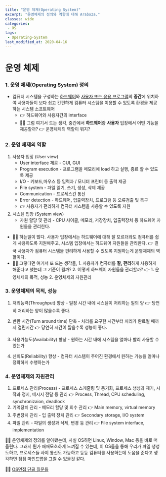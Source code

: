 ```yaml
---
title: "운영 체제(Operating System)"
excerpt: "운영체제의 정의와 역할에 대해 Araboza."
classes: wide
categories:
 - OS
tags:
 - Operating-System
last_modified_at: 2020-04-16
---
```




# 운영 체제



### 1. 운영 체제(Operating System) 정의

* 컴퓨터 시스템을 구성하는 <u>하드웨어</u>와 <u>사용자 또는 응용 프로그램</u>의 **중간**에 위치하여 사용자들이 보다 쉽고 간편하게 컴퓨터 시스템을 이용할 수 있도록 환경을 제공하는 시스템 소프트웨어
  * 👉 하드웨어와 사용자간의 interface
  * 🙋‍♂️ 그럼 여기서 드는 생각, 중간에서 **하드웨어**랑 **사용자** 입장에서 어떤 기능을 제공할까? 👉 운영체제의 역할이 뭐지?



### 2. 운영 체제의 역할

1. 사용자 입장 (User view)
   * User interface 제공 - CUI, GUI
   * Program execution - 프로그램을 메모리에 load 하고 실행, 종료 할 수 있도록 제공
   * I/O - 키보드,마우스 등 입력과 / 모니터 프린터 등 출력 제공
   * File system - 파일 읽기, 쓰기, 생성, 삭제 제공
   * Communication - 프로세스간 통신
   * Error detection - 하드웨어, 입출력장치, 프로그램 등 오류검출 및 복구
   * 👉 사용자가 편리하게 컴퓨터 시스템을 사용할 수 있도록 지원
2. 시스템 입장 (System view)
   * 자원 할당 및 관리 - CPU 사이클, 메모리, 저장장치, 입출력장치 등 하드웨어 자원들을 관리한다.

* 🙋‍♂️ 하는일이 많다. 사용자 입장에서는 하드웨어에 대해 잘 모르더라도 컴퓨터를 쉽게 사용하도록 지원해주고, 시스템 입장에서는 하드웨어 자원들을 관리한다. 👉 결국 사용자가 컴퓨터 시스템을 편리하게 사용할 수 있도록 지원하는게 운영체제의 역할이다.
* 🙋‍♂️ 그렇다면 여기서 또 드는 생각들, 1. 사용자가 컴퓨터를 **잘, 편리**하게 사용하게 해준다고 했는데 그 기준이 뭘까? 2. 어떻게 하드웨어 자원들을 관리할까?  👉 1. 운영체제의 목적, 성능 2. 운영체제의 자원관리



### 3. 운영체제의 목적, 성능

1. 처리능력(Throughput) 향상 - 일정 시간 내에 시스템이 처리하는 일의 양 👉 당연히 처리하는 양이 많을수록 좋다.

2. 반환 시간(Turn around time) 단축 - 처리를 요구한 시간부터 처리가 완료될 때까지 걸린시간 👉 당연히 시간이 짧을수록 성능이 좋다.

3. 사용가능도(Availability) 향상 - 원하는 시간 내에 시스템을 얼마나 빨리 사용할 수 있는가 

4. 신뢰도(Reliability) 향상 - 컴퓨터 시스템이 주어진 환경에서 원하는 기능을 얼마나 정확하게 수행하는가

   

### 4. 운영체제의 자원관리

1. 프로세스 관리(Process) - 프로세스 스케줄링 및 동기화, 프로세스 생성과 제거, 시작과 정지, 메시지 전달 등 관리 👉 Process, Thread, CPU scheduling, synchronizaion, deadlock
2. 기억장치 관리 - 메모리 할당 및 회수 관리 👉 Main memory, virtual memory
3. 주변장치 관리 - 입 출력 장치 관리 👉 Secondary storage, I/O system
4. 파일 관리 - 파일의 생성과 삭제, 변경 등 관리 👉 File system interface, implementation





🙋‍♂️ 운영체제의 정의를 알아봤는데, 사실 OS하면 Linux, Window, Mac 등을 바로 떠올린다. 그래서 뭔가 애매모호하게 느껴질 수 있는데, 이 OS들을 통해 우리가 파일 생성도하고, 프로세스들 사이 통신도 가능하고 등등 컴퓨터를 사용하는데 도움을 준다고 생각하면 점점 마인드맵을 그릴 수 있을것 같다.

🙋‍♂️ [OS면접 단골 질문들](https://github.com/JinHoooooou/Interview_Question_for_Beginner/tree/master/OS)

